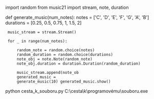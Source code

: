 import random
from music21 import stream, note, duration

def generate_music(num_notes):
     notes = ['C', 'D', 'E', 'F', 'G', 'A', 'B']
     durations = [0.25, 0.5, 0.75, 1, 1.5, 2]
     
     music_stream = stream.Stream()
     
     for _ in range(num_notes):
     
         random_note = random.choice(notes)
         random_duration = random.choice(durations)     
         note_obj = note.Note(random_note)
         note_obj.duration = duration.Duration(random_duration)
         
         music_stream.append(note_ob
         generated_music =
         generate_music(10) generated_music.show()
python cesta_k_souboru.py
C:\cesta\k\programovému\souboru.exe
